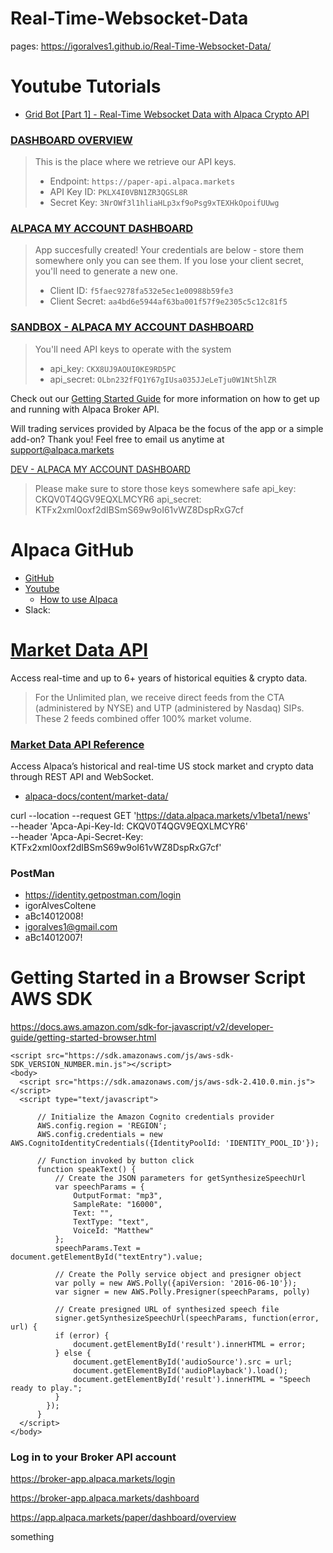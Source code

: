 # Real-Time-Websocket-Data
pages: https://igoralves1.github.io/Real-Time-Websocket-Data/
# Youtube Tutorials
- [Grid Bot [Part 1] - Real-Time Websocket Data with Alpaca Crypto API](https://www.youtube.com/watch?v=6U6NhKAbO5Y&t=25s)

### [DASHBOARD OVERVIEW](https://app.alpaca.markets/paper/dashboard/overview)
> This is the place where we retrieve our API keys.
> - Endpoint: `https://paper-api.alpaca.markets`
> - API Key ID: `PKLX4I0VBN1ZR3QGSL8R`
> - Secret Key: `3NrOWf3l1hliaHLp3xf9oPsg9xTEXHkOpoifUUwg`
### [ALPACA MY ACCOUNT DASHBOARD](https://app.alpaca.markets/brokerage/apps/manage)
>App succesfully created! Your credentials are below - store them somewhere only you can see them. If you lose your client secret, you'll need to generate a new one.
> - Client ID:
`f5faec9278fa532e5ec1e00988b59fe3`
> - Client Secret:
`aa4bd6e5944af63ba001f57f9e2305c5c12c81f5`

### [SANDBOX - ALPACA MY ACCOUNT DASHBOARD](https://broker-app.alpaca.markets/onboarding)
> You'll need API keys to operate with the system 
> - api_key: `CKX8UJ9AOUI0KE9RD5PC`
> - api_secret: `OLbn232fFQ1Y67gIUsa035JJeLeTju0W1Nt5hlZR`

Check out our
[Getting Started Guide](https://alpaca.markets/docs/broker/)
for more information on how to get up and running with Alpaca Broker API.

Will trading services provided by Alpaca be the focus of the app or a simple add-on?
Thank you!
Feel free to email us anytime at
support@alpaca.markets

[DEV - ALPACA MY ACCOUNT DASHBOARD](https://broker-app.alpaca.markets/dev)
>Please make sure to store those keys somewhere safe
api_key: CKQV0T4QGV9EQXLMCYR6
api_secret: KTFx2xml0oxf2dIBSmS69w9oI61vWZ8DspRxG7cf

# Alpaca GitHub
- [GitHub](https://github.com/alpacahq/)
- [Youtube](https://www.youtube.com/channel/UC_QGP6WixhTPGyypS4XuTmA)
  - [How to use Alpaca](https://www.youtube.com/watch?v=W6fVqbntvnI&list=PLfVbHYUC5FiJtW331vdY_6upmjIQxMhwu&index=1)
- Slack: 



# [Market Data API](https://alpaca.markets/docs/market-data/)
Access real-time and up to 6+ years of historical equities & crypto data.
> For the Unlimited plan, we receive direct feeds from the CTA (administered by NYSE) and UTP (administered by Nasdaq) SIPs. These 2 feeds combined offer 100% market volume.

### [Market Data API Reference](https://alpaca.markets/docs/api-references/market-data-api/)
Access Alpaca’s historical and real-time US stock market and crypto data through REST API and WebSocket.
- [alpaca-docs/content/market-data/](https://github.com/alpacahq/alpaca-docs/tree/master/content/market-data)



curl --location --request GET 'https://data.alpaca.markets/v1beta1/news' \
--header 'Apca-Api-Key-Id: CKQV0T4QGV9EQXLMCYR6' \
--header 'Apca-Api-Secret-Key: KTFx2xml0oxf2dIBSmS69w9oI61vWZ8DspRxG7cf'


### PostMan  
- https://identity.getpostman.com/login  
- igorAlvesColtene  
- aBc14012008!  
- igoralves1@gmail.com  
- aBc14012007!  

# Getting Started in a Browser Script AWS SDK
https://docs.aws.amazon.com/sdk-for-javascript/v2/developer-guide/getting-started-browser.html
```
<script src="https://sdk.amazonaws.com/js/aws-sdk-SDK_VERSION_NUMBER.min.js"></script>
<body>
  <script src="https://sdk.amazonaws.com/js/aws-sdk-2.410.0.min.js"></script>
  <script type="text/javascript">

      // Initialize the Amazon Cognito credentials provider
      AWS.config.region = 'REGION';
      AWS.config.credentials = new AWS.CognitoIdentityCredentials({IdentityPoolId: 'IDENTITY_POOL_ID'});

      // Function invoked by button click
      function speakText() {
          // Create the JSON parameters for getSynthesizeSpeechUrl
          var speechParams = {
              OutputFormat: "mp3",
              SampleRate: "16000",
              Text: "",
              TextType: "text",
              VoiceId: "Matthew"
          };
          speechParams.Text = document.getElementById("textEntry").value;

          // Create the Polly service object and presigner object
          var polly = new AWS.Polly({apiVersion: '2016-06-10'});
          var signer = new AWS.Polly.Presigner(speechParams, polly)

          // Create presigned URL of synthesized speech file
          signer.getSynthesizeSpeechUrl(speechParams, function(error, url) {
          if (error) {
              document.getElementById('result').innerHTML = error;
          } else {
              document.getElementById('audioSource').src = url;
              document.getElementById('audioPlayback').load();
              document.getElementById('result').innerHTML = "Speech ready to play.";
          }
        });
      }
  </script>
</body>
```
### Log in to your Broker API account
https://broker-app.alpaca.markets/login

https://broker-app.alpaca.markets/dashboard

https://app.alpaca.markets/paper/dashboard/overview

something